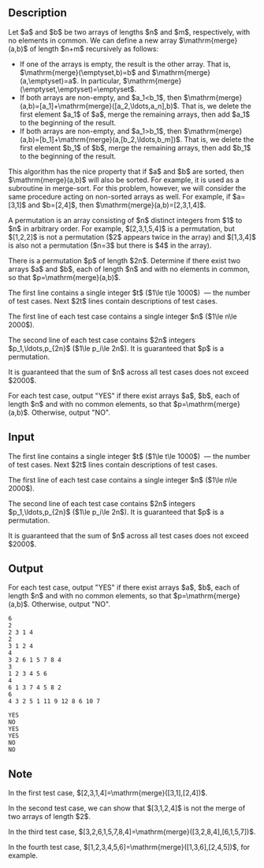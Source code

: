 ## Description

<div><p>Let $a$ and $b$ be two arrays of lengths $n$ and $m$, respectively, with no elements in common. We can define a new array $\mathrm{merge}(a,b)$ of length $n+m$ recursively as follows:</p><ul> <li> If one of the arrays is empty, the result is the other array. That is, $\mathrm{merge}(\emptyset,b)=b$ and $\mathrm{merge}(a,\emptyset)=a$. In particular, $\mathrm{merge}(\emptyset,\emptyset)=\emptyset$. </li><li> If both arrays are non-empty, and $a_1&lt;b_1$, then $\mathrm{merge}(a,b)=[a_1]+\mathrm{merge}([a_2,\ldots,a_n],b)$. That is, we delete the first element $a_1$ of $a$, merge the remaining arrays, then add $a_1$ to the beginning of the result. </li><li> If both arrays are non-empty, and $a_1&gt;b_1$, then $\mathrm{merge}(a,b)=[b_1]+\mathrm{merge}(a,[b_2,\ldots,b_m])$. That is, we delete the first element $b_1$ of $b$, merge the remaining arrays, then add $b_1$ to the beginning of the result. </li></ul><p>This algorithm has the nice property that if $a$ and $b$ are sorted, then $\mathrm{merge}(a,b)$ will also be sorted. For example, it is used as a subroutine in merge-sort. For this problem, however, we will consider the same procedure acting on non-sorted arrays as well. For example, if $a=[3,1]$ and $b=[2,4]$, then $\mathrm{merge}(a,b)=[2,3,1,4]$.</p><p>A permutation is an array consisting of $n$ distinct integers from $1$ to $n$ in arbitrary order. For example, $[2,3,1,5,4]$ is a permutation, but $[1,2,2]$ is not a permutation ($2$ appears twice in the array) and $[1,3,4]$ is also not a permutation ($n=3$ but there is $4$ in the array).</p><p>There is a permutation $p$ of length $2n$. Determine if there exist two arrays $a$ and $b$, each of length $n$ and with no elements in common, so that $p=\mathrm{merge}(a,b)$.</p></div><div class="input-specification"><p>The first line contains a single integer $t$ ($1\le t\le 1000$) &nbsp;— the number of test cases. Next $2t$ lines contain descriptions of test cases. </p><p>The first line of each test case contains a single integer $n$ ($1\le n\le 2000$).</p><p>The second line of each test case contains $2n$ integers $p_1,\ldots,p_{2n}$ ($1\le p_i\le 2n$). It is guaranteed that $p$ is a permutation.</p><p>It is guaranteed that the sum of $n$ across all test cases does not exceed $2000$.</p></div><div class="output-specification"><p>For each test case, output "<span class="tex-font-style-tt">YES</span>" if there exist arrays $a$, $b$, each of length $n$ and with no common elements, so that $p=\mathrm{merge}(a,b)$. Otherwise, output "<span class="tex-font-style-tt">NO</span>".</p></div>

## Input

<p>The first line contains a single integer $t$ ($1\le t\le 1000$) &nbsp;— the number of test cases. Next $2t$ lines contain descriptions of test cases. </p><p>The first line of each test case contains a single integer $n$ ($1\le n\le 2000$).</p><p>The second line of each test case contains $2n$ integers $p_1,\ldots,p_{2n}$ ($1\le p_i\le 2n$). It is guaranteed that $p$ is a permutation.</p><p>It is guaranteed that the sum of $n$ across all test cases does not exceed $2000$.</p>

## Output

<p>For each test case, output "<span class="tex-font-style-tt">YES</span>" if there exist arrays $a$, $b$, each of length $n$ and with no common elements, so that $p=\mathrm{merge}(a,b)$. Otherwise, output "<span class="tex-font-style-tt">NO</span>".</p>





```input1
6
2
2 3 1 4
2
3 1 2 4
4
3 2 6 1 5 7 8 4
3
1 2 3 4 5 6
4
6 1 3 7 4 5 8 2
6
4 3 2 5 1 11 9 12 8 6 10 7
```




```output1
YES
NO
YES
YES
NO
NO
```



## Note

<p>In the first test case, $[2,3,1,4]=\mathrm{merge}([3,1],[2,4])$.</p><p>In the second test case, we can show that $[3,1,2,4]$ is not the merge of two arrays of length $2$.</p><p>In the third test case, $[3,2,6,1,5,7,8,4]=\mathrm{merge}([3,2,8,4],[6,1,5,7])$.</p><p>In the fourth test case, $[1,2,3,4,5,6]=\mathrm{merge}([1,3,6],[2,4,5])$, for example.</p>

